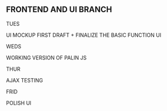 ## FRONTEND AND UI BRANCH

TUES

UI MOCKUP FIRST DRAFT + FINALIZE THE BASIC FUNCTION UI

WEDS

WORKING VERSION OF PALIN JS

THUR

AJAX TESTING

FRID

POLISH UI
